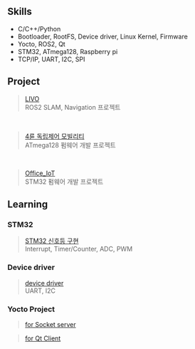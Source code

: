 ## Skills

- C/C++/Python
- Bootloader, RootFS, Device driver, Linux Kernel, Firmware
- Yocto, ROS2, Qt
- STM32, ATmega128, Raspberry pi
- TCP/IP, UART, I2C, SPI

## Project
> [LIVO](https://github.com/jeong7231/LIVO)<br>
> ROS2 SLAM, Navigation 프로젝트
<br>

> [4륜 독립제어 모빌리티](https://github.com/jeong7231/embeded_system_design)<br>
> ATmega128 펌웨어 개발 프로젝트
<br>

> [Office_IoT](https://github.com/jeong7231/Office_IoT)<br>
> STM32 펌웨어 개발 프로젝트

## Learning
### STM32
> [STM32 신호등 구현](https://github.com/jeong7231/intel7_review_study/tree/main/2nd_week/jeong7231)<br>
> Interrupt, Timer/Counter, ADC, PWM

### Device driver
> [device driver](https://github.com/jeong7231/device_driver)<br>
> UART, I2C

### Yocto Project
> [for Socket server](https://github.com/jeong7231/yocto_tcp_server)<br>

> [for Qt Client](https://github.com/jeong7231/yocto_qt_client)<br>
